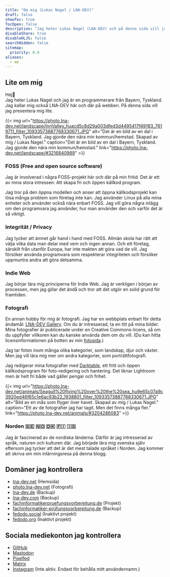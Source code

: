 ```yaml
---
title: "Om mig (Lukas Nagel / LNA-DEV)"
draft: false
showToc: true
TocOpen: false
description: "Jag heter Lukas Nagel (LNA-DEV) och på denna sida vill jag berätta lite om mig."
disableShare: true
disableHLJS: false
searchHidden: false
sitemap:
  priority: 0.9
aliases: 
  - me
---
```


## Lite om mig

Hej👋  
Jag heter Lukas Nagel och jag är en programmerare från Bayern, Tyskland. Jag kallar mig också LNA-DEV här och där på webben. På denna sida vill jag presentera mig lite.

{{< img url="https://photo.lna-dev.net/landscape/InnValley_huacd5c8d29a003dfed3d4495417f49183_7619711_filter_10933573887768330671.JPG" alt="Det är en bild av en dal i Bayern, Tyskland. Jag gjorde den nära min kommun/hemstad. Skapad av mig / Lukas Nagel." caption="Det är en bild av en dal i Bayern, Tyskland. Jag gjorde den nära min kommun/hemstad." link="https://photo.lna-dev.net/landscape/#3216840989" >}}

### FOSS (Free and open source software)

Jag är involverad i några FOSS-projekt här och där på min fritid. Det är ett av mina stora intressen: Att skapa fri och öppen källkod program.

Jag tror på den öppna modellen och anser att öppna källkodsprojekt kan lösa många problem som företag inte kan. Jag använder Linux på alla mina enheter och använder också nära enbart FOSS. Jag vill göra några inlägg om den programvara jag använder, hur man använder den och varför det är så viktigt.

### Integrität / Privacy

Jag tycker att ämnet går hand i hand med FOSS. Allmän skola har rätt att välja vilka data man delar med vem och ingen annan. Och ett företag, särskilt från utanför Europa, har inte makten att göra vad de vill. Jag försöker använda programvara som respekterar integriteten och försöker uppmuntra andra att göra detsamma.

### Indie Web

Jag börjar lära mig principerna för Indie Web. Jag är verkligen i början av processen, men jag gillar det ändå och tror att det utgör en solid grund för framtiden.

### Fotografi

En annan hobby för mig är fotografi. Jag har en webbplats enbart för detta ändamål: [LNA-DEV Gallery](https://photo.lna-dev.net). Om du är intresserad, ta en titt på mina bilder. Mina fotografier är publicerade under en Creative Commons-licens, så om du uppfyller villkoren kan du kanske använda dem om du vill. (Du kan hitta licensinformationen på botten av min [fotosida](https://photo.lna-dev.net).)

Jag tar foton inom många olika kategorier, som landskap, djur och växter. Men jag vill lära mig mer om andra kategorier, som porträttfotografi.

Jag redigerar mina fotografier med [Darktable](https://www.darktable.org/), ett fritt och öppen källkodsprogram för foto-redigering och hantering. Det liknar Lightroom men är helt fri både vad gäller pengar och frihet.

{{< img url="https://photo.lna-dev.net/animals/Seagull%20flying%20over%20the%20sea_hu9e65c07a9c3920ed46f65c1e6ac93b22_1938801_filter_10933573887768330671.JPG" alt="Bild av en mås som flyger över havet. Skapad av mig / Lukas Nagel." caption="Ett av de fotografier jag har tagit. Men det finns många fler." link="https://photo.lna-dev.net/animals/#3204286083" >}}

### Norden 🇸🇪 🇳🇴 🇩🇰 🇫🇮 🇮🇸

Jag är fascinerad av de nordiska länderna. Därför är jag intresserad av språk, naturen och kulturen där. Jag började lära mig svenska själv eftersom jag tycker att det är det mest talade språket i Norden. Jag kommer att skriva om min inlärningsresa på denna blogg.

## Domäner jag kontrollera

- [lna-dev.net](https://lna-dev.net) (Hemsida)
- [photo.lna-dev.net](https://photo.lna-dev.net) (Fotografi)
- [lna-dev.de](https://lna-dev.de) (Backup)
- [lna-dev.com](https://lna-dev.com) (Backup)
- [fachinformatikerpruefungsvorbereitung.de](https://fachinformatikerpruefungsvorbereitung.de) (Projekt)
- [fachinformatiker-prüfungsvorbereitung.de](https://fachinformatiker-prüfungsvorbereitung.de) (Backup)
- [fedodo.social](https://fedodo.social) (Inaktivt projekt)
- [fedodo.org](https://fedodo.org) (Inaktivt projekt)

## Sociala mediekonton jag kontrollera

- [GitHub](https://github.com/LNA-DEV)
- [Mastodon](https://mastodon.online/@lna_dev)
- [Pixelfed](https://pixelfed.de/i/web/profile/482439783472092612)
- [Matrix](https://matrix.to/#/@lna-dev:matrix.org)
- [Instagram](https://www.instagram.com/lnadev/) (Inte aktiv. Endast för behålla mitt användernamn.)
